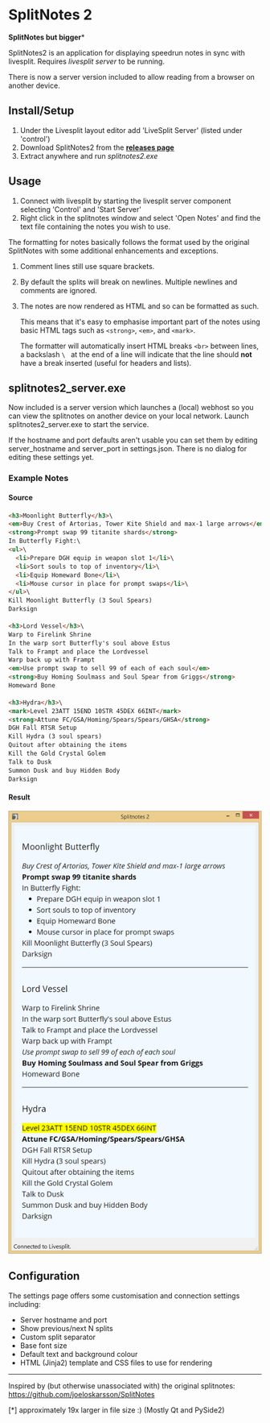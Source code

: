 # SplitNotes 2 #

**SplitNotes but bigger***

SplitNotes2 is an application for displaying speedrun notes in sync with livesplit.
Requires *livesplit server* to be running.

There is now a server version included to allow reading from a browser on another device.

## Install/Setup ##

1. Under the Livesplit layout editor add 'LiveSplit Server' (listed under 'control')
2. Download SplitNotes2 from the [**releases page**](https://github.com/DavidCEllis/SplitNotes-2/releases)
3. Extract anywhere and run *splitnotes2.exe*

## Usage ##

1. Connect with livesplit by starting the livesplit server component selecting 
   'Control' and 'Start Server'
2. Right click in the splitnotes window and select 'Open Notes' and find the text file
   containing the notes you wish to use.
   
The formatting for notes basically follows the format used by the original SplitNotes 
with some additional enhancements and exceptions.

1. Comment lines still use square brackets.
2. By default the splits will break on newlines. Multiple newlines and comments are ignored.
3. The notes are now rendered as HTML and so can be formatted as such.

   This means that it's easy to emphasise important part of the notes using basic HTML tags such as
   `<strong>`, `<em>`, and `<mark>`.
   
   The formatter will automatically insert HTML breaks `<br>` between lines, 
   a backslash `\ ` at the end of a line will indicate that the line should **not**
   have a break inserted (useful for headers and lists).
   
## splitnotes2_server.exe ##

Now included is a server version which launches a (local) webhost so you can view the splitnotes
on another device on your local network. Launch splitnotes2_server.exe to start the service.

If the hostname and port defaults aren't usable you can set them by editing server_hostname 
and server_port in settings.json. There is no dialog for editing these settings yet.
   
### Example Notes ###

#### Source ####

```html
<h3>Moonlight Butterfly</h3>\
<em>Buy Crest of Artorias, Tower Kite Shield and max-1 large arrows</em>
<strong>Prompt swap 99 titanite shards</strong>
In Butterfly Fight:\
<ul>\
  <li>Prepare DGH equip in weapon slot 1</li>\
  <li>Sort souls to top of inventory</li>\
  <li>Equip Homeward Bone</li>\
  <li>Mouse cursor in place for prompt swaps</li>\
</ul>\
Kill Moonlight Butterfly (3 Soul Spears)
Darksign

<h3>Lord Vessel</h3>\
Warp to Firelink Shrine
In the warp sort Butterfly's soul above Estus
Talk to Frampt and place the Lordvessel
Warp back up with Frampt
<em>Use prompt swap to sell 99 of each of each soul</em>
<strong>Buy Homing Soulmass and Soul Spear from Griggs</strong>
Homeward Bone

<h3>Hydra</h3>\
<mark>Level 23ATT 15END 10STR 45DEX 66INT</mark>
<strong>Attune FC/GSA/Homing/Spears/Spears/GHSA</strong>
DGH Fall RTSR Setup
Kill Hydra (3 soul spears)
Quitout after obtaining the items
Kill the Gold Crystal Golem
Talk to Dusk
Summon Dusk and buy Hidden Body
Darksign
```

#### Result ####

![Image of splitnotes rendering](resources/demo_notes.png)

## Configuration ##

The settings page offers some customisation and connection settings including:

  * Server hostname and port
  * Show previous/next N splits
  * Custom split separator
  * Base font size
  * Default text and background colour
  * HTML (Jinja2) template and CSS files to use for rendering

--- 

Inspired by (but otherwise unassociated with) the original splitnotes: https://github.com/joeloskarsson/SplitNotes

[*] approximately 19x larger in file size :) (Mostly Qt and PySide2)
